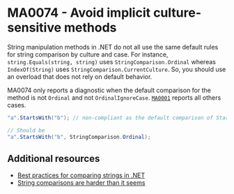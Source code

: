 # MA0074 - Avoid implicit culture-sensitive methods

String manipulation methods in .NET do not all use the same default rules for string comparison by culture and case. For instance, `string.Equals(string, string)` uses `StringComparison.Ordinal` whereas `IndexOf(String)` uses `StringComparison.CurrentCulture`. So, you should use an overload that does not rely on default behavior.

MA0074 only reports a diagnostic when the default comparison for the method is not `Ordinal` and not `OrdinalIgnoreCase`. [`MA0001`](./MA0001.md) reports all others cases.

````csharp
"a".StartsWith("b"); // non-compliant as the default comparison of StartsWith is CurrentCulture

// Should be
"a".StartsWith("b", StringComparison.Ordinal);
````

## Additional resources

- [Best practices for comparing strings in .NET](https://learn.microsoft.com/en-us/dotnet/standard/base-types/best-practices-strings?WT.mc_id=DT-MVP-5003978#specifying-string-comparisons-explicitly)
- [String comparisons are harder than it seems](https://www.meziantou.net/string-comparisons-are-harder-than-it-seems.htm)
